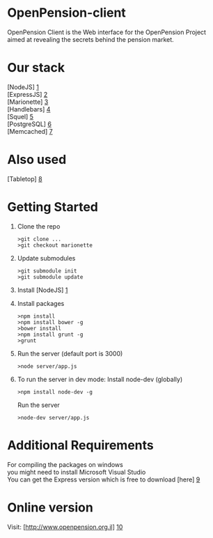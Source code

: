 OpenPension-client
==================

OpenPension Client is the Web interface for the OpenPension Project  
aimed at revealing the secrets behind the pension market.


Our stack
=========
[NodeJS] [1]  
[ExpressJS] [2]  
[Marionette] [3]  
[Handlebars] [4]  
[Squel] [5]  
[PostgreSQL] [6]  
[Memcached] [7]

Also used
===============  
[Tabletop] [8]

Getting Started
===============
1.  Clone the repo

        >git clone ...
        >git checkout marionette
2.  Update submodules               
        
        >git submodule init 
        >git submodule update
3.  Install [NodeJS] [1]
4.  Install packages
        
        >npm install
        >npm install bower -g
        >bower install
        >npm install grunt -g
        >grunt

5.  Run the server (default port is 3000)

        >node server/app.js 

6.  To run the server in dev mode:
	Install node-dev (globally)

        >npm install node-dev -g
    Run the server

        >node-dev server/app.js

  [1]: http://nodejs.org/        "NodeJS"
  [2]: http://expressjs.com/  "ExpressJS"
  [3]: http://marionettejs.com/    "Marionette"
  [4]: http://handlebarsjs.com/ "Handlebars"
  [5]: https://hiddentao.github.io/squel/ "Squel"
  [6]: http://www.postgresql.org/download/ "PostgreSQL"
  [7]: http://memcached.org/ "Memcached"
  [8]: https://github.com/jsoma/tabletop "Tabletop"

Additional Requirements
===========

For compiling the packages on windows  
you might need to install Microsoft Visual Studio  
You can get the Express version which is free to download [here] [9]


  [9]: http://www.microsoft.com/visualstudio/eng/downloads#d-cpp-2010-express "VS Express"

Online version
===========
Visit: [http://www.openpension.org.il] [10]

  [10]: http://www.openpension.org.il
